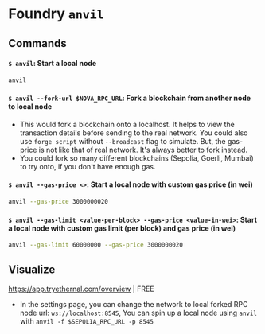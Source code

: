 # Foundry `anvil`

## Commands

#### `$ anvil`: Start a local node

```sh
anvil
```

#### `$ anvil --fork-url $NOVA_RPC_URL`: Fork a blockchain from another node to local node

- This would fork a blockchain onto a localhost. It helps to view the transaction details before sending to the real network. You could also use `forge script` without `--broadcast` flag to simulate. But, the gas-price is not like that of real network. It's always better to fork instead.
- You could fork so many different blockchains (Sepolia, Goerli, Mumbai) to try onto, if you don't have enough gas.

#### `$ anvil --gas-price <>`: Start a local node with custom gas price (in wei)

```sh
anvil --gas-price 3000000020
```

#### `$ anvil --gas-limit <value-per-block> --gas-price <value-in-wei>`: Start a local node with custom gas limit (per block) and gas price (in wei)

```sh
anvil --gas-limit 60000000 --gas-price 3000000020
```

## Visualize

<https://app.tryethernal.com/overview> | FREE

- In the settings page, you can change the network to local forked RPC node url: `ws://localhost:8545`, You can spin up a local node using `anvil` with `anvil -f $SEPOLIA_RPC_URL -p 8545`
